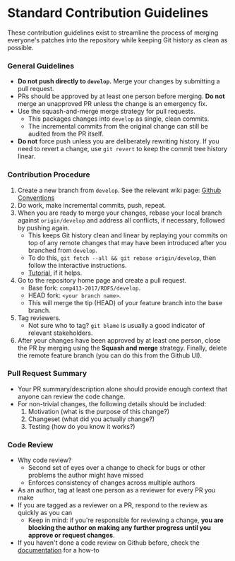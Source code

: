 # Standard Contribution Guidelines

These contribution guidelines exist to streamline the process of merging everyone's patches into the repository while keeping Git history as clean as possible.

### General Guidelines

* **Do not push directly to `develop`.** Merge your changes by submitting a pull request.
* PRs should be approved by at least one person before merging. **Do not** merge an unapproved PR unless the change is an emergency fix.
* Use the squash-and-merge merge strategy for pull requests.
    * This packages changes into `develop` as single, clean commits.
    * The incremental commits from the original change can still be audited from the PR itself.
* **Do not** force push unless you are deliberately rewriting history. If you need to revert a change, use `git revert` to keep the commit tree history linear.

### Contribution Procedure

1. Create a new branch from `develop`. See the relevant wiki page: [Github Conventions](https://github.com/comp413-2017/RDFS/wiki/Github-Conventions)
2. Do work, make incremental commits, push, repeat.
3. When you are ready to merge your changes, rebase your local branch against `origin/develop` and address all conflicts, if necessary, followed by pushing again.
    * This keeps Git history clean and linear by replaying your commits on top of any remote changes that may have been introduced after you branched from `develop`.
    * To do this, `git fetch --all && git rebase origin/develop`, then follow the interactive instructions.
    * [Tutorial](https://www.atlassian.com/git/tutorials/rewriting-history/git-rebase), if it helps.
3. Go to the repository home page and create a pull request.
    * Base fork: `comp413-2017/RDFS/develop`.
    * HEAD fork: `<your branch name>`.
    * This will merge the tip (HEAD) of your feature branch into the base branch.
4. Tag reviewers.
    * Not sure who to tag? `git blame` is usually a good indicator of relevant stakeholders.
5. After your changes have been approved by at least one person, close the PR by merging using the **Squash and merge** strategy. Finally, delete the remote feature branch (you can do this from the Github UI).

### Pull Request Summary

* Your PR summary/description alone should provide enough context that anyone can review the code change.
* For non-trivial changes, the following details should be included:
    1. Motivation (what is the purpose of this change?)
    2. Changeset (what did you actually change?)
    3. Testing (how do you know it works?)

### Code Review

* Why code review?
    * Second set of eyes over a change to check for bugs or other problems the author might have missed
    * Enforces consistency of changes across multiple authors
* As an author, tag at least one person as a reviewer for every PR you make
* If you are tagged as a reviewer on a PR, respond to the review as quickly as you can
    * Keep in mind: if you're responsible for reviewing a change, **you are blocking the author on making any further progress until you approve or request changes**.
* If you haven't done a code review on Github before, check the [documentation](https://help.github.com/articles/about-pull-request-reviews/) for a how-to
